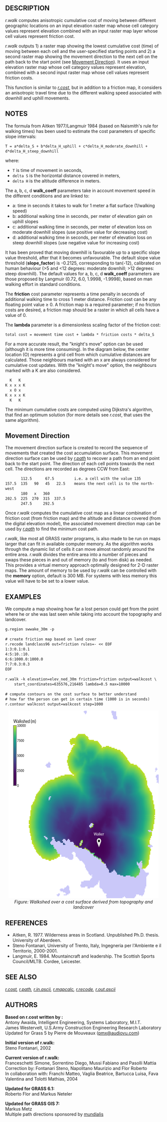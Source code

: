 ## DESCRIPTION

*r.walk* computes anisotropic cumulative cost of moving between
different geographic locations on an input elevation raster map whose
cell category values represent elevation combined with an input raster
map layer whose cell values represent friction cost.

*r.walk* outputs 1) a raster map showing the lowest cumulative cost
(time) of moving between each cell and the user-specified starting
points and 2) a second raster map showing the movement direction to the
next cell on the path back to the start point (see [Movement
Direction](#move)). It uses an input elevation raster map whose cell
category values represent elevation, combined with a second input raster
map whose cell values represent friction costs.

This function is similar to *[r.cost](r.cost.md)*, but in addition to a
friction map, it considers an anisotropic travel time due to the
different walking speed associated with downhill and uphill movements.

## NOTES

The formula from Aitken 1977/Langmuir 1984 (based on Naismith's rule for
walking times) has been used to estimate the cost parameters of specific
slope intervals:

```shell
T = a*delta_S + b*delta_H_uphill + c*delta_H_moderate_downhill + d*delta_H_steep_downhill
```

where:

- `T` is time of movement in seconds,
- `delta S` is the horizontal distance covered in meters,
- `delta H` is the altitude difference in meters.

The a, b, c, d **walk_coeff** parameters take in account movement speed
in the different conditions and are linked to:

- a: time in seconds it takes to walk for 1 meter a flat surface
  (1/walking speed)
- b: additional walking time in seconds, per meter of elevation gain on
  uphill slopes
- c: additional walking time in seconds, per meter of elevation loss on
  moderate downhill slopes (use positive value for decreasing cost)
- d: additional walking time in seconds, per meter of elevation loss on
  steep downhill slopes (use negative value for increasing cost)

It has been proved that moving downhill is favourable up to a specific
slope value threshold, after that it becomes unfavourable. The default
slope value threshold (**slope_factor**) is -0.2125, corresponding to
tan(-12), calibrated on human behaviour (\>5 and \<12 degrees: moderate
downhill; \>12 degrees: steep downhill). The default values for a, b, c,
d **walk_coeff** parameters are those proposed by Langmuir (0.72, 6.0,
1.9998, -1.9998), based on man walking effort in standard conditions.

The **friction** cost parameter represents a time penalty in seconds of
additional walking time to cross 1 meter distance. Friction cost can be
any floating point value ≥ 0. A friction map is a required parameter; if
no friction costs are desired, a friction map should be a raster in
which all cells have a value of 0.

The **lambda** parameter is a dimensionless scaling factor of the
friction cost:

```shell
total cost = movement time cost + lambda * friction costs * delta_S
```

For a more accurate result, the "knight's move" option can be used
(although it is more time consuming). In the diagram below, the center
location (O) represents a grid cell from which cumulative distances are
calculated. Those neighbours marked with an x are always considered for
cumulative cost updates. With the "knight's move" option, the neighbours
marked with a K are also considered.

```shell
  K   K
K x x x K
  x O x
K x x x K
  K   K
```

The minimum cumulative costs are computed using Dijkstra's algorithm,
that find an optimum solution (for more details see *r.cost*, that uses
the same algorithm). <span id="move"></span>

## Movement Direction

The movement direction surface is created to record the sequence of
movements that created the cost accumulation surface. This movement
direction surface can be used by *[r.path](r.path.md)* to recover a path
from an end point back to the start point. The direction of each cell
points towards the next cell. The directions are recorded as degrees CCW
from East:

```shell
       112.5      67.5         i.e. a cell with the value 135
157.5  135   90   45   22.5    means the next cell is to the north-west
       180   x   360
202.5  225  270  315  337.5
       247.5     292.5
```

Once *r.walk* computes the cumulative cost map as a linear combination
of friction cost (from friction map) and the altitude and distance
covered (from the digital elevation model), the associated movement
direction map can be used by *[r.path](r.path.md)* to find the minimum
cost path.

*r.walk*, like most all GRASS raster programs, is also made to be run on
maps larger that can fit in available computer memory. As the algorithm
works through the dynamic list of cells it can move almost randomly
around the entire area. *r.walk* divides the entire area into a number
of pieces and swaps these pieces in and out of memory (to and from disk)
as needed. This provides a virtual memory approach optimally designed
for 2-D raster maps. The amount of memory to be used by *r.walk* can be
controlled with the **memory** option, default is 300 MB. For systems
with less memory this value will have to be set to a lower value.

## EXAMPLES

We compute a map showing how far a lost person could get from the point
where he or she was last seen while taking into account the topography
and landcover.

```shell
g.region swwake_30m -p

# create friction map based on land cover
r.recode landclass96 out=friction rules=- << EOF
1:3:0.1:0.1
4:5:10.:10.
6:6:1000.0:1000.0
7:7:0.3:0.3
EOF

r.walk -k elevation=elev_ned_30m friction=friction output=walkcost \
    start_coordinates=635576,216485 lambda=0.5 max=10000

# compute contours on the cost surface to better understand
# how far the person can get in certain time (1000 is in seconds)
r.contour walkcost output=walkcost step=1000
```

<div align="center" style="margin: 10px">

[<img src="r_walk.png" data-border="0" width="600" height="600"
alt="r.walk example" />](r_walk.png)  
*Figure: Walkshed over a cost surface derived from topography and
landcover*

</div>

## REFERENCES

- Aitken, R. 1977. Wilderness areas in Scotland. Unpublished Ph.D.
  thesis. University of Aberdeen.
- Steno Fontanari, University of Trento, Italy, Ingegneria per
  l'Ambiente e il Territorio, 2000-2001.
- Langmuir, E. 1984. Mountaincraft and leadership. The Scottish Sports
  Council/MLTB. Cordee, Leicester.

## SEE ALSO

*[r.cost](r.cost.md), [r.path](r.path.md), [r.in.ascii](r.in.ascii.md),
[r.mapcalc](r.mapcalc.md), [r.recode](r.recode.md),
[r.out.ascii](r.out.ascii.md)*

## AUTHORS

**Based on r.cost written by :**  
Antony Awaida, Intelligent Engineering, Systems Laboratory, M.I.T.  
James Westervelt, U.S.Army Construction Engineering Research
Laboratory  
Updated for Grass 5 by Pierre de Mouveaux (pmx@audiovu.com)

**Initial version of r.walk:**  
Steno Fontanari, 2002

**Current version of r.walk:**  
Franceschetti Simone, Sorrentino Diego, Mussi Fabiano and Pasolli
Mattia  
Correction by: Fontanari Steno, Napolitano Maurizio and Flor Roberto  
In collaboration with: Franchi Matteo, Vaglia Beatrice, Bartucca Luisa,
Fava Valentina and Tolotti Mathias, 2004

**Updated for GRASS 6.1:**  
Roberto Flor and Markus Neteler

**Updated for GRASS GIS 7:**  
Markus Metz  
Multiple path directions sponsored by
[mundialis](https://www.mundialis.de)
